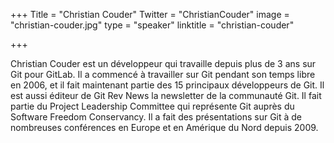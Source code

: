 +++
Title = "Christian Couder"
Twitter = "ChristianCouder"
image = "christian-couder.jpg"
type = "speaker"
linktitle = "christian-couder"

+++

Christian Couder est un développeur qui travaille depuis plus de 3 ans sur Git pour GitLab. Il a commencé à travailler sur Git pendant son temps libre en 2006, et il fait maintenant partie des 15 principaux développeurs de Git. Il est aussi éditeur de Git Rev News la newsletter de la communauté Git. Il fait partie du Project Leadership Committee qui représente Git auprès du Software Freedom Conservancy. Il a fait des présentations sur Git à de nombreuses conférences en Europe et en Amérique du Nord depuis 2009.
